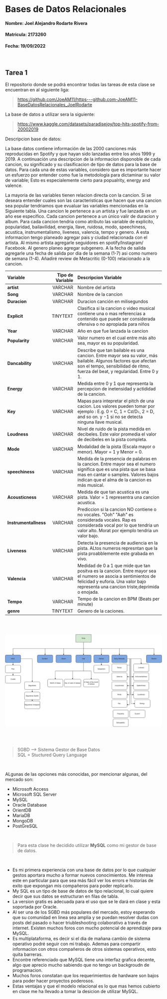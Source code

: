 # Bases de Datos Relacionales 
#### Nombre: Joel Alejandro Rodarte Rivera  
#### Matricula: 2173260
#### Fecha: 19/09/2022
<br/>


**Tarea 1**
------
El repositorio donde se podrá encontrar todas las tareas de esta clase se encuentran en al siguiente liga: 
> https://github.com/JoeAM11/https---github.com-JoeAM11-BaseDatosRelacionales_JoelRodarte

La base de datos a utilizar sera la siguiente: 
> https://www.kaggle.com/datasets/paradisejoy/top-hits-spotify-from-20002019

Descripcion base de datos: 

La base datos contiene información de las 2000 canciones más reproducidas en Spotify y que hayan sido lanzadas entre los años 1999 y 2019. A continuación una descripcion de la informacion disponoble de cada cancion, su significado y su clasificacion de tipo de datos para la base de datos. Para cada una de estas variables, considero que es importante hacer un esfuerzo por entender como fue la metodología para dictaminar su valor de variable; Esto es especialemente cierto para popualrity, energy and valence. 

La mayoria de las variables tienen relacion directa con la cancion. Si se deseara entender cuales son las caracteristicas que hacen que una cancion sea popular tendriamos que evualuar las variables mencionadas en la Siguiente tabla. Una cancion le pertenece a un artista y fue lanzada en un año ese especifico. Cada cancion pertenece a un único valir de duracion y album. Para cada cancion tendria como atributo las variable de explicito, popularidad, bailavilidad, energia, llave, ruidosa, modo, speechiness, acustica, instrumentalismo, liveness, valencia, tempo y genero. A esta informacion tengo planeado agregar pais y ciudad relacionada con el artista. Al mismo artista agregarle seguidores en spotify/Instagram/ Facebook.  Al genero planeo agregar subgenero. A la fecha de salida agregarle una fecha de salida por dia de la semana (1-7) asi como numero de semana (1-4). Añadiré review de Metacritic (0-100) relacionado a la cancion. 



| Variable     | Tipo de Variable | Descripcion Variable    | 
| :---        |    ----:   |          :--- |
| **artist**     | VARCHAR      | Nombre del artista  |
|**Song**   | VARCHAR        | Nombre de la cancion      |
| **Duracion**   | VARCHAR       | Duracion canción en milisegundos    |
| **Explicit**   | TINYTEXT      | Clasifica si la cancion o video musical contiene una o mas referencias a contenido que puede ser considerada ofensiva o no apropiada para niños    |
| **Year**   | VARCHAR       | Año en que fue lanzada la cancion      |
| **Popularity**   | VARCHAR        | Valor numero en el cual entre más alto sea, mayor es su popularidad.      |
| **Dancability**   | VARCHAR       | Describe que tan bailable es una cancion. Entre mayor sea su valor, más bailable. Algunos factores que afectan son el tempo, sensibilidad de ritmo, fuerza del beat, y regularidad. Entre 0 y 1.     |
| **Energy**   | VARCHAR       | Medida entre 0 y 1 que representa la percepcion de inetensidad y actididad de la cancion.     |
| **Key**   | VARCHAR     | Mapas para intepretar el pitch de una cacion. Los valores pueden tomar por ejemplo : E.g. 0 = C, 1 = C♯/D♭, 2 = D, and so on. y -1 si no se detecta ninguna llave musical.      |
| **Loudness**   | VARCHAR        | Nivel de ruido de la pista medida en decibeles. Este valor promedia el valor de decibeles en la pista completa.      |
| **Mode**   | VARCHAR        | Modalidad de la pista (Escala mayor o menor). Mayor = 1 y Menor = 0.      |
| **speechiness**   | VARCHAR        | Medida de la presencia de palabras en la cancion. Entre mayor sea el numero significa que es una pista que se basa mas en cantar o samples. Valores bajos indican que el alma de la cancion es más musical.      |
| **Acousticness**   | VARCHAR        | Medida de que tan acustica es una pista. Valor = 1 representra una cancion acustica.     |
| **Instrumentallness**   | VARCHAR        |  Prediccion si la cancion NO contiene o no vocales. "Ooh" "Aah" es considerada vocales. Rap es considerada vocal por lo que tendria un valor alto. Morat por ejemplo tendria un valor bajo.      |
| **Liveness**  | VARCHAR        |     Detecta la presencia de audiencia en la pista. ALtos numeros represntan que la pista proabblemente este grabada en vivo.     |
| **Valencia**   | VARCHAR        | Medidad de 0 a 1 que mide que tan positva es la cancion. Entre mayor sea el numero se asocia a sentimientos de felicidad y euforia. Una valor bajo representa una cancion triste,deprimida o enojada.       |
| **Tempo**   | VARCHAR        |     Tempo de la cancion en BPM (Beats per minute)
| **genre**   | TINYTEXT        |     Genero de la caciones. 

<br/><br/>

![Test](Tarea1Diagram.png)

<br/><br/>

> SGBD --> Sistema Gestor de Base Datos <br/>
  SQL = Stuctured Query Language 

<br/>

ALgunas de las opciones más conocidas, por mencionar algunas,  del mercado son: 

* Microsoft Access
* Microsoft SQL Server 
* MySQL
* Oracle Database
* OrientDB 
* MariaDB 
* MongoDB
* PostGreSQL

<br/>

> Para esta clase he decidido utilizar **MySQL** como mi gestor de base de datos. 

<br/>

* Es mi primera experiencia con una base de datos por lo que cualquier gestos aportara mucho a formar nuevos conocimientos. Me interesa este en particular para que sea más fácil ver los errors e historias de exito que expongan mis compañeros para poder replicarlo. 
* My SQL es un tipo de base de datos de tipo relacional, lo cual quiere decir que sus datos se estructuran en filas de tabla. 
* La version gratis es adecuada para el uso que se le dará en clase y esta soportada por Oracle. 
* Al ser una de los SGBD más populares del mercado, estoy esperando que su comunidad en linea sea amplia y se puedan resolver dudas con posts del pasado o hacer triubleshooting colaborativo a través de internet. Existen muchos foros con mucho potencial de aprendizaje para MySQL. 
* Es multiplataforma, es decir si el dia de mañana cambio de sistema operativo podré seguir con mi trabajo. Ademas para compartir informacion con otros compañeros de otros sistemas operativos, esto quita barreras. 
* Encontre referenciado que MySQL tiene una interfaz grafica decente, algo que aprecio mucho sabiendo que no tengo un backgroudn de programacion.
* Muchos foros constatan que los requerimientos de hardware son bajos para poder hacer proyectos poderosos. 
* Estas ventajas y que el modelo relacional es lo que mas hemos cubierto en clase me ha llevado a tomar la desicion de utilizar MySQL.














